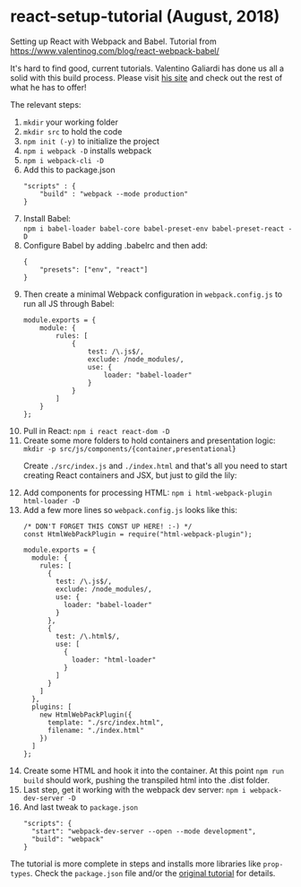 # react-setup-tutorial (August, 2018)
Setting up React with Webpack and Babel.  Tutorial from https://www.valentinog.com/blog/react-webpack-babel/ 

It's hard to find good, current tutorials.  Valentino Galiardi has done us all a solid with this build process.  Please visit <a href="https://www.valentinog.com/blog/">his site</a> and check out the rest of what he has to offer! 

The relevant steps:
<ol>
	<li><code>mkdir</code> your working folder</li>
	<li><code>mkdir src</code> to hold the code</li>
	<li><code>npm init (-y)</code> to initialize the project</li>
	<li><code>npm i webpack -D</code> installs webpack</li>
	<li><code>npm i webpack-cli -D</code></li>
	<li>Add this to package.json

```
"scripts" : {
	"build" : "webpack --mode production"
}
```

   </li>
	<li>Install Babel:<br/><code>npm i babel-loader babel-core babel-preset-env babel-preset-react -D</code> </li>
	<li>Configure Babel by adding .babelrc and then add:

```
{
	"presets": ["env", "react"]
}
```

<li>Then create a minimal Webpack configuration in <code>webpack.config.js</code> to run all JS through Babel:
		
```
module.exports = {
	module: {
		rules: [
			{
				test: /\.js$/,
				exclude: /node_modules/,
				use: {
					loader: "babel-loader"
				}	
			}
		]
	}
};
```

</li>
	<li>Pull in React: <code>npm i react react-dom -D</code></li>
	<li>Create some more folders to hold containers and presentation logic: <code>mkdir -p src/js/components/{container,presentational}</code>
	<p>Create <code>./src/index.js</code> and <code>./index.html</code> and that's all you need to start creating React containers and JSX, but just to gild the lily:</p>
	</li>
	<li>Add components for processing HTML: <code>npm i html-webpack-plugin html-loader -D</code></li>

<li>Add a few more lines so <code>webpack.config.js</code> looks like this:

```
/* DON'T FORGET THIS CONST UP HERE! :-) */
const HtmlWebPackPlugin = require("html-webpack-plugin");

module.exports = {
  module: {
    rules: [
      {
        test: /\.js$/,
        exclude: /node_modules/,
        use: {
          loader: "babel-loader"
        }
      },
      {
        test: /\.html$/,
        use: [
          {
            loader: "html-loader"
          }
        ]
      }
    ]
  },
  plugins: [
    new HtmlWebPackPlugin({
      template: "./src/index.html",
      filename: "./index.html"
    })
  ]
};
```

</li>

<li>Create some HTML and hook it into the container.  At this point <code>npm run build</code> should work, pushing the transpiled html into the .dist folder.</li>

<li>Last step, get it working with the webpack dev server: <code>npm i webpack-dev-server -D</code></li>

<li>And last tweak to <code>package.json</code>

```
"scripts": {
  "start": "webpack-dev-server --open --mode development",
  "build": "webpack"
}
```
</li>
</ol>

The tutorial is more complete in steps and installs more libraries like <code>prop-types</code>.  Check the <code>package.json</code> file and/or the <a href="https://www.valentinog.com/blog/react-webpack-babel/">original tutorial</a> for details.

